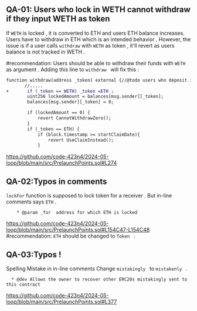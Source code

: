 ## QA-01: Users who lock in WETH cannot withdraw if they input WETH as token 
If `WETH` is locked , it is converted to ETH and users ETH balance increases. Users have to withdraw in ETH which is an intended behavior . However, the issue is if a user calls `withdraw` with `WETH` as token , it'll revert as users balance is not tracked in WETH . 

#recommendation:
Users should be able to withdraw their funds with `WETH` as argument . Adding this line to `withdraw ` will fix this :
```diff
function withdraw(address _token) external {//@todo users who deposit in weth will withdraw in eth ! 
       //.....
+       if (_token == WETH) _token =ETH ;
        uint256 lockedAmount = balances[msg.sender][_token];
        balances[msg.sender][_token] = 0;

        if (lockedAmount == 0) {
            revert CannotWithdrawZero();
        }
        if (_token == ETH) {
            if (block.timestamp >= startClaimDate){
                revert UseClaimInstead();
            }
```
https://github.com/code-423n4/2024-05-loop/blob/main/src/PrelaunchPoints.sol#L274
## QA-02:Typos in comments 
 `lockFor` function is supposed to lock token for a receiver . But in-line comments says `ETH` . 
```solidity
    * @param _for  address for which ETH is locked
```
https://github.com/code-423n4/2024-05-loop/blob/main/src/PrelaunchPoints.sol#L154C47-L154C48
#recommendation:
`ETH` should be changed to `Token ` . 


## QA-03:Typos !  
Spelling Mistake in in-line comments 
Change `mistakingly ` to `mistakenly ` . 
```solidity
  * @dev Allows the owner to recover other ERC20s mistakingly sent to this contract
```
https://github.com/code-423n4/2024-05-loop/blob/main/src/PrelaunchPoints.sol#L377

